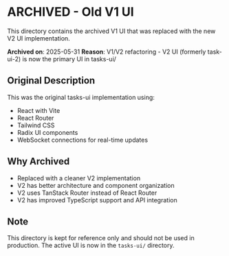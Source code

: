 # ARCHIVED - Old V1 UI

This directory contains the archived V1 UI that was replaced with the new V2 UI implementation.

**Archived on**: 2025-05-31
**Reason**: V1/V2 refactoring - V2 UI (formerly task-ui-2) is now the primary UI in tasks-ui/

## Original Description

This was the original tasks-ui implementation using:
- React with Vite
- React Router
- Tailwind CSS
- Radix UI components
- WebSocket connections for real-time updates

## Why Archived

- Replaced with a cleaner V2 implementation
- V2 has better architecture and component organization
- V2 uses TanStack Router instead of React Router
- V2 has improved TypeScript support and API integration

## Note

This directory is kept for reference only and should not be used in production.
The active UI is now in the `tasks-ui/` directory.